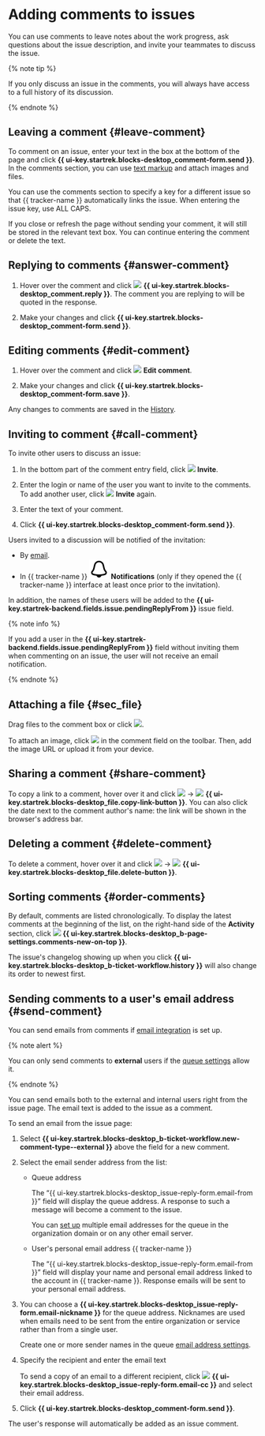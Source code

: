 # Adding comments to issues

You can use comments to leave notes about the work progress, ask questions about the issue description, and invite your teammates to discuss the issue.

{% note tip %}

If you only discuss an issue in the comments, you will always have access to a full history of its discussion.

{% endnote %}

## Leaving a comment {#leave-comment}

To comment on an issue, enter your text in the box at the bottom of the page and click **{{ ui-key.startrek.blocks-desktop_comment-form.send }}**. In the comments section, you can use [text markup](markup.md) and attach images and files.

You can use the comments section to specify a key for a different issue so that {{ tracker-name }} automatically links the issue. When entering the issue key, use ALL CAPS.


If you close or refresh the page without sending your comment, it will still be stored in the relevant text box. You can continue entering the comment or delete the text.

## Replying to comments {#answer-comment}

1. Hover over the comment and click ![](../../_assets/tracker/svg/icon-reply.svg) **{{ ui-key.startrek.blocks-desktop_comment.reply }}**. The comment you are replying to will be quoted in the response.

1. Make your changes and click **{{ ui-key.startrek.blocks-desktop_comment-form.send }}**.

## Editing comments {#edit-comment}

1. Hover over the comment and click ![](../../_assets/tracker/svg/icon-edit.svg) **Edit comment**.

1. Make your changes and click **{{ ui-key.startrek.blocks-desktop_comment-form.save }}**.

Any changes to comments are saved in the [History](history.md).

## Inviting to comment {#call-comment}

To invite other users to discuss an issue:

1. In the bottom part of the comment entry field, click ![](../../_assets/tracker/svg/icon-call.svg) **Invite**.

1. Enter the login or name of the user you want to invite to the comments. To add another user, click ![](../../_assets/tracker/svg/icon-call.svg) **Invite** again.

1. Enter the text of your comment.

1. Click **{{ ui-key.startrek.blocks-desktop_comment-form.send }}**.

Users invited to a discussion will be notified of the invitation:
* By [email](notification-settings.md).
* In {{ tracker-name }} ![](../../_assets/tracker/svg/bell_2.svg) **Notifications** (only if they opened the {{ tracker-name }} interface at least once prior to the invitation).

In addition, the names of these users will be added to the **{{ ui-key.startrek-backend.fields.issue.pendingReplyFrom }}** issue field.

{% note info %}

If you add a user in the **{{ ui-key.startrek-backend.fields.issue.pendingReplyFrom }}** field without inviting them when commenting on an issue, the user will not receive an email notification.

{% endnote %}

## Attaching a file {#sec_file}

Drag files to the comment box or click ![](../../_assets/tracker/svg/icon-file.svg).

To attach an image, click ![](../../_assets/tracker/text-edit/image.svg) in the comment field on the toolbar. Then, add the image URL or upload it from your device.

## Sharing a comment {#share-comment}

To copy a link to a comment, hover over it and click ![](../../_assets/horizontal-ellipsis.svg) → ![](../../_assets/tracker/text-edit/link.svg) **{{ ui-key.startrek.blocks-desktop_file.copy-link-button }}**. You can also click the date next to the comment author's name: the link will be shown in the browser's address bar.

## Deleting a comment {#delete-comment}

To delete a comment, hover over it and click ![](../../_assets/horizontal-ellipsis.svg) → ![](../../_assets/tracker/svg/icon-remove.svg) **{{ ui-key.startrek.blocks-desktop_file.delete-button }}**.



## Sorting comments {#order-comments}

By default, comments are listed chronologically. To display the latest comments at the beginning of the list, on the right-hand side of the **Activity** section, click ![](../../_assets/tracker/svg/new-first.svg) **{{ ui-key.startrek.blocks-desktop_b-page-settings.comments-new-on-top }}**.

The issue's changelog showing up when you click **{{ ui-key.startrek.blocks-desktop_b-ticket-workflow.history }}** will also change its order to newest first.

## Sending comments to a user's email address {#send-comment}

You can send emails from comments if [email integration](../manager/queue-mail.md) is set up.

{% note alert %}

You can only send comments to **external** users if the [queue settings](../manager/edit-queue-general.md) allow it.

{% endnote %}

You can send emails both to the external and internal users right from the issue page. The email text is added to the issue as a comment.

To send an email from the issue page:

1. Select **{{ ui-key.startrek.blocks-desktop_b-ticket-workflow.new-comment-type--external }}** above the field for a new comment.

1. Select the email sender address from the list:

   * Queue address

      The <q>{{ ui-key.startrek.blocks-desktop_issue-reply-form.email-from }}</q> field will display the queue address. A response to such a message will become a comment to the issue.

      You can [set up](../manager/queue-mail.md) multiple email addresses for the queue in the organization domain or on any other email server.

   * User's personal email address {{ tracker-name }}

      The <q>{{ ui-key.startrek.blocks-desktop_issue-reply-form.email-from }}</q> field will display your name and personal email address linked to the account in {{ tracker-name }}. Response emails will be sent to your personal email address.

1. You can choose a **{{ ui-key.startrek.blocks-desktop_issue-reply-form.email-nickname }}** for the queue address. Nicknames are used when emails need to be sent from the entire organization or service rather than from a single user.

   Create one or more sender names in the queue [email address settings](../manager/queue-mail.md).

1. Specify the recipient and enter the email text

   To send a copy of an email to a different recipient, click ![](../../_assets/tracker/svg/icon-add.svg) **{{ ui-key.startrek.blocks-desktop_issue-reply-form.email-cc }}** and select their email address.

1. Click **{{ ui-key.startrek.blocks-desktop_comment-form.send }}**.

The user's response will automatically be added as an issue comment.
